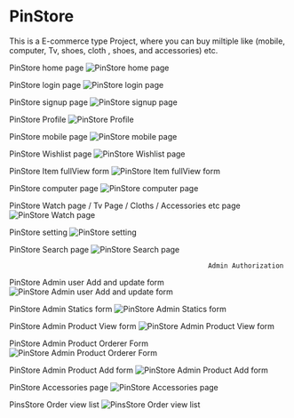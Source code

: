 # PinStore
This is a  E-commerce type Project, where you can buy miltiple like (mobile, computer, Tv, shoes, cloth , shoes, and accessories) etc.


PinStore home page
![PinStore home page](https://github.com/s2021027010/PinStore/assets/120708899/9c3f3ff2-2532-4fd8-8d09-b8378de6a2e7)

PinStore  login page
![PinStore  login page](https://github.com/s2021027010/PinStore/assets/120708899/c2d1cc7a-b276-448c-9532-18406ae00835)

PinStore signup page
![PinStore signup page](https://github.com/s2021027010/PinStore/assets/120708899/f1072f7d-0c8b-47a1-8445-7faa7a63a99b)

PinStore Profile 
![PinStore Profile](https://github.com/s2021027010/PinStore/assets/120708899/8e943a23-ea7a-4f00-a091-56f51465ba20)

PinStore mobile page
![PinStore mobile page](https://github.com/s2021027010/PinStore/assets/120708899/7c8d63d0-cd5a-4ac6-96ee-1cb5e88cf101)

PinStore Wishlist page
![PinStore Wishlist page](https://github.com/s2021027010/PinStore/assets/120708899/5217cf5f-601c-4b75-90e2-d4f5b5bfedd7)

PinStore Item fullView form
![PinStore Item fullView form](https://github.com/s2021027010/PinStore/assets/120708899/b9925db8-e309-46be-a85d-b255beb148b9)

PinStore computer page
![PinStore computer page](https://github.com/s2021027010/PinStore/assets/120708899/8584242f-8c3c-443d-a56c-cded4a3b2a1a)

PinStore Watch page / Tv Page / Cloths / Accessories etc page
![PinStore Watch page](https://github.com/s2021027010/PinStore/assets/120708899/71339a45-e907-4055-b691-01e8777360f3)

PinStore setting
![PinStore setting](https://github.com/s2021027010/PinStore/assets/120708899/403fcf99-6790-4a78-97e3-fab8d913ca0c)

PinStore Search page
![PinStore Search page](https://github.com/s2021027010/PinStore/assets/120708899/7fc9d3e1-0fa9-4b8f-a964-297d7b557d24)

                                                      Admin Authorization
PinStore Admin user Add and update form
![PinStore Admin user Add and update form](https://github.com/s2021027010/PinStore/assets/120708899/d711609f-957d-4075-b201-34d938873c45)

PinStore Admin Statics form
![PinStore Admin Statics form](https://github.com/s2021027010/PinStore/assets/120708899/a88702bb-248f-4fa2-afa0-666509278c5c)

PinStore Admin Product View form
![PinStore Admin Product View form](https://github.com/s2021027010/PinStore/assets/120708899/42060549-f788-46ff-9300-c8d8a25ea541)

PinStore Admin Product Orderer Form
![PinStore Admin Product Orderer Form](https://github.com/s2021027010/PinStore/assets/120708899/0e44ca2d-9769-4dee-a538-d6da6bea2a1b)

PinStore Admin Product Add form
![PinStore Admin Product Add form](https://github.com/s2021027010/PinStore/assets/120708899/a5e73792-7081-4395-9710-9daa09232f05)

PinStore Accessories page
![PinStore Accessories page](https://github.com/s2021027010/PinStore/assets/120708899/dd843a1b-f79a-4666-be8d-dc994d323e91)

PinsStore Order view list
![PinsStore Order view list](https://github.com/s2021027010/PinStore/assets/120708899/38029638-3b99-46ef-8b65-6a750c330796)
